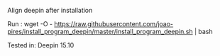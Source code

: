 Align deepin after installation

Run : wget -O - https://raw.githubusercontent.com/joao-pires/install_program_deepin/master/install_program_deepin.sh | bash

Tested in: Deepin 15.10
